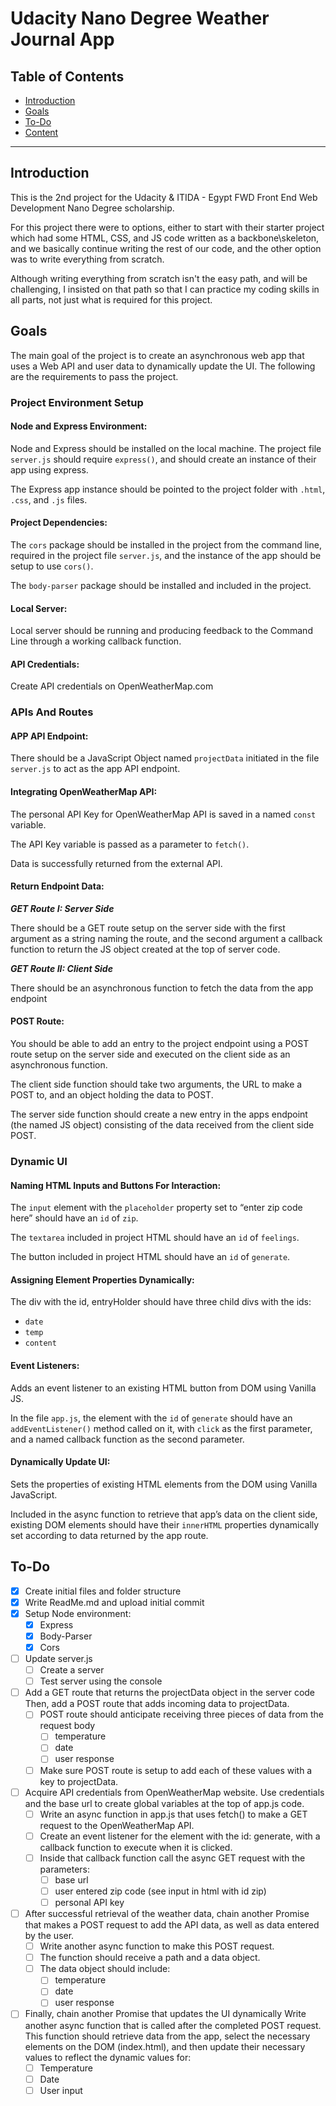 # Udacity Nano Degree Weather Journal App

## Table of Contents

* [Introduction](#Introduction)
* [Goals](#Goals)
* [To-Do](#To-Do)
* [Content](#Content)

-----
## Introduction

This is the 2nd project for the Udacity & ITIDA - Egypt FWD Front End Web Development Nano Degree scholarship.

For this project there were to options, either to start with their starter project which had some HTML, CSS, and JS code written as a backbone\skeleton, and we basically continue writing the rest of our code, and the other option was to write everything from scratch.

Although writing everything from scratch isn't the easy path, and will be challenging, I insisted on that path so that I can practice my coding skills in all parts, not just what is required for this project.

## Goals

The main goal of the project is to create an asynchronous web app that uses a Web API and user data to dynamically update the UI. The following are the requirements to pass the project.

### Project Environment Setup

#### **Node and Express Environment**: 

Node and Express should be installed on the local machine. The project file `server.js` should require `express()`, and should create an instance of their app using express.

The Express app instance should be pointed to the project folder with `.html`, `.css`, and `.js` files.

#### **Project Dependencies**: 

The `cors` package should be installed in the project from the command line, required in the project file `server.js`, and the instance of the app should be setup to use `cors()`.

The `body-parser` package should be installed and included in the project.

#### **Local Server**: 

Local server should be running and producing feedback to the Command Line through a working callback function.

#### **API Credentials**: 

Create API credentials on OpenWeatherMap.com

### APIs And Routes

#### **APP API Endpoint**:

There should be a JavaScript Object named `projectData` initiated in the file `server.js` to act as the app API endpoint.

#### **Integrating OpenWeatherMap API**:

The personal API Key for OpenWeatherMap API is saved in a named `const` variable.

The API Key variable is passed as a parameter to `fetch()`.

Data is successfully returned from the external API.

#### **Return Endpoint Data**:

***GET Route I: Server Side***

There should be a GET route setup on the server side with the first argument as a string naming the route, and the second argument a callback function to return the JS object created at the top of server code.

***GET Route II: Client Side***

There should be an asynchronous function to fetch the data from the app endpoint

#### **POST Route**:

You should be able to add an entry to the project endpoint using a POST route setup on the server side and executed on the client side as an asynchronous function.

The client side function should take two arguments, the URL to make a POST to, and an object holding the data to POST.

The server side function should create a new entry in the apps endpoint (the named JS object) consisting of the data received from the client side POST.

### Dynamic UI

#### **Naming HTML Inputs and Buttons For Interaction**:

The `input` element with the `placeholder` property set to “enter zip code here” should have an `id` of `zip`.

The `textarea` included in project HTML should have an `id` of `feelings`.

The button included in project HTML should have an `id` of `generate`.

#### **Assigning Element Properties Dynamically**:

The div with the id, entryHolder should have three child divs with the ids:

- `date`
- `temp`
- `content`

#### **Event Listeners**:

Adds an event listener to an existing HTML button from DOM using Vanilla JS.

In the file `app.js`, the element with the `id` of `generate` should have an `addEventListener()` method called on it, with `click` as the first parameter, and a named callback function as the second parameter.

#### **Dynamically Update UI**:

Sets the properties of existing HTML elements from the DOM using Vanilla JavaScript.

Included in the async function to retrieve that app’s data on the client side, existing DOM elements should have their `innerHTML` properties dynamically set according to data returned by the app route.

## To-Do

- [x] Create initial files and folder structure
- [x] Write ReadMe.md and upload initial commit
- [x] Setup Node environment:
    - [x] Express
    - [x] Body-Parser
    - [x] Cors
- [ ] Update server.js
    - [ ] Create a server
    - [ ] Test server using the console
- [ ] Add a GET route that returns the projectData object in the server code Then, add a POST route that adds incoming data to projectData.
    - [ ] POST route should anticipate receiving three pieces of data from the request body
        - [ ] temperature
        - [ ] date
        - [ ] user response
    - [ ] Make sure POST route is setup to add each of these values with a key to projectData.
- [ ] Acquire API credentials from OpenWeatherMap website. Use credentials and the base url to create global variables at the top of app.js code.
    - [ ] Write an async function in app.js that uses fetch() to make a GET request to the OpenWeatherMap API.
    - [ ] Create an event listener for the element with the id: generate, with a callback function to execute when it is clicked.
    - [ ] Inside that callback function call the async GET request with the parameters:
        - [ ] base url
        - [ ] user entered zip code (see input in html with id zip)
        - [ ] personal API key
- [ ] After successful retrieval of the weather data, chain another Promise that makes a POST request to add the API data, as well as data entered by the user.
    - [ ] Write another async function to make this POST request.
    - [ ] The function should receive a path and a data object.
    - [ ] The data object should include:
        - [ ] temperature
        - [ ] date
        - [ ] user response
- [ ] Finally, chain another Promise that updates the UI dynamically Write another async function that is called after the completed POST request. This function should retrieve data from the app, select the necessary elements on the DOM (index.html), and then update their necessary values to reflect the dynamic values for:
    - [ ] Temperature
    - [ ] Date
    - [ ] User input